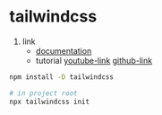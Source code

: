 # tailwindcss

1. link
   * [documentation](https://tailwindcss.com/docs/installation)
   * tutorial [youtube-link](https://youtu.be/lCxcTsOHrjo) [github-link](https://github.com/gitdagray/tailwind-css-course)

```bash
npm install -D tailwindcss

# in project root
npx tailwindcss init
```

